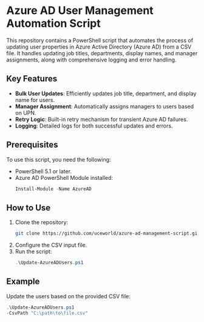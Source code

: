 # Azure AD User Management Automation Script

This repository contains a PowerShell script that automates the process of updating user properties in Azure Active Directory (Azure AD) from a CSV file. It handles updating job titles, departments, display names, and manager assignments, along with comprehensive logging and error handling.

## Key Features
- **Bulk User Updates**: Efficiently updates job title, department, and display name for users.
- **Manager Assignment**: Automatically assigns managers to users based on UPN.
- **Retry Logic**: Built-in retry mechanism for transient Azure AD failures.
- **Logging**: Detailed logs for both successful updates and errors.

## Prerequisites
To use this script, you need the following:
- PowerShell 5.1 or later.
- Azure AD PowerShell Module installed:
   ```powershell
   Install-Module -Name AzureAD

## How to Use
1. Clone the repository:
   ```bash
   git clone https://github.com/uceworld/azure-ad-management-script.git
   ```
2. Configure the CSV input file.
3. Run the script:
   ```powershell
   .\Update-AzureADUsers.ps1
   ```

## Example
Update the users based on the provided CSV file:
```powershell
.\Update-AzureADUsers.ps1
-CsvPath "C:\path\to\file.csv"

